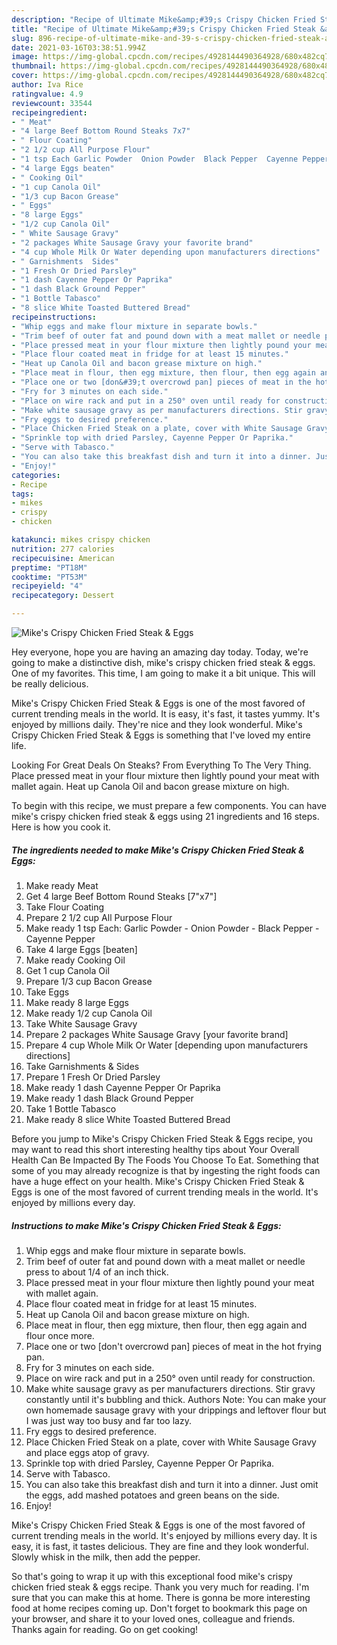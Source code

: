 ```yaml
---
description: "Recipe of Ultimate Mike&amp;#39;s Crispy Chicken Fried Steak &amp;amp; Eggs"
title: "Recipe of Ultimate Mike&amp;#39;s Crispy Chicken Fried Steak &amp;amp; Eggs"
slug: 896-recipe-of-ultimate-mike-and-39-s-crispy-chicken-fried-steak-and-amp-eggs
date: 2021-03-16T03:38:51.994Z
image: https://img-global.cpcdn.com/recipes/4928144490364928/680x482cq70/mikes-crispy-chicken-fried-steak-eggs-recipe-main-photo.jpg
thumbnail: https://img-global.cpcdn.com/recipes/4928144490364928/680x482cq70/mikes-crispy-chicken-fried-steak-eggs-recipe-main-photo.jpg
cover: https://img-global.cpcdn.com/recipes/4928144490364928/680x482cq70/mikes-crispy-chicken-fried-steak-eggs-recipe-main-photo.jpg
author: Iva Rice
ratingvalue: 4.9
reviewcount: 33544
recipeingredient:
- " Meat"
- "4 large Beef Bottom Round Steaks 7x7"
- " Flour Coating"
- "2 1/2 cup All Purpose Flour"
- "1 tsp Each Garlic Powder  Onion Powder  Black Pepper  Cayenne Pepper"
- "4 large Eggs beaten"
- " Cooking Oil"
- "1 cup Canola Oil"
- "1/3 cup Bacon Grease"
- " Eggs"
- "8 large Eggs"
- "1/2 cup Canola Oil"
- " White Sausage Gravy"
- "2 packages White Sausage Gravy your favorite brand"
- "4 cup Whole Milk Or Water depending upon manufacturers directions"
- " Garnishments  Sides"
- "1 Fresh Or Dried Parsley"
- "1 dash Cayenne Pepper Or Paprika"
- "1 dash Black Ground Pepper"
- "1 Bottle Tabasco"
- "8 slice White Toasted Buttered Bread"
recipeinstructions:
- "Whip eggs and make flour mixture in separate bowls."
- "Trim beef of outer fat and pound down with a meat mallet or needle press to about 1/4 of an inch thick."
- "Place pressed meat in your flour mixture then lightly pound your meat with mallet again."
- "Place flour coated meat in fridge for at least 15 minutes."
- "Heat up Canola Oil and bacon grease mixture on high."
- "Place meat in flour, then egg mixture, then flour, then egg again and flour once more."
- "Place one or two [don&#39;t overcrowd pan] pieces of meat in the hot frying pan."
- "Fry for 3 minutes on each side."
- "Place on wire rack and put in a 250° oven until ready for construction."
- "Make white sausage gravy as per manufacturers directions. Stir gravy constantly until it&#39;s bubbling and thick. Authors Note: You can make your own homemade sausage gravy with your drippings and leftover flour but I was just way too busy and far too lazy."
- "Fry eggs to desired preference."
- "Place Chicken Fried Steak on a plate, cover with White Sausage Gravy and place eggs atop of gravy."
- "Sprinkle top with dried Parsley, Cayenne Pepper Or Paprika."
- "Serve with Tabasco."
- "You can also take this breakfast dish and turn it into a dinner. Just omit the eggs, add mashed potatoes and green beans on the side."
- "Enjoy!"
categories:
- Recipe
tags:
- mikes
- crispy
- chicken

katakunci: mikes crispy chicken 
nutrition: 277 calories
recipecuisine: American
preptime: "PT18M"
cooktime: "PT53M"
recipeyield: "4"
recipecategory: Dessert

---
```



![Mike&#39;s Crispy Chicken Fried Steak &amp; Eggs](https://img-global.cpcdn.com/recipes/4928144490364928/680x482cq70/mikes-crispy-chicken-fried-steak-eggs-recipe-main-photo.jpg)

Hey everyone, hope you are having an amazing day today. Today, we're going to make a distinctive dish, mike&#39;s crispy chicken fried steak &amp; eggs. One of my favorites. This time, I am going to make it a bit unique. This will be really delicious.

Mike&#39;s Crispy Chicken Fried Steak &amp; Eggs is one of the most favored of current trending meals in the world. It is easy, it's fast, it tastes yummy. It's enjoyed by millions daily. They're nice and they look wonderful. Mike&#39;s Crispy Chicken Fried Steak &amp; Eggs is something that I've loved my entire life.

Looking For Great Deals On Steaks? From Everything To The Very Thing. Place pressed meat in your flour mixture then lightly pound your meat with mallet again. Heat up Canola Oil and bacon grease mixture on high.


To begin with this recipe, we must prepare a few components. You can have mike&#39;s crispy chicken fried steak &amp; eggs using 21 ingredients and 16 steps. Here is how you cook it.

<!--inarticleads1-->

##### The ingredients needed to make Mike&#39;s Crispy Chicken Fried Steak &amp; Eggs:

1. Make ready  Meat
1. Get 4 large Beef Bottom Round Steaks [7&#34;x7&#34;]
1. Take  Flour Coating
1. Prepare 2 1/2 cup All Purpose Flour
1. Make ready 1 tsp Each: Garlic Powder - Onion Powder - Black Pepper - Cayenne Pepper
1. Take 4 large Eggs [beaten]
1. Make ready  Cooking Oil
1. Get 1 cup Canola Oil
1. Prepare 1/3 cup Bacon Grease
1. Take  Eggs
1. Make ready 8 large Eggs
1. Make ready 1/2 cup Canola Oil
1. Take  White Sausage Gravy
1. Prepare 2 packages White Sausage Gravy [your favorite brand]
1. Prepare 4 cup Whole Milk Or Water [depending upon manufacturers directions]
1. Take  Garnishments &amp; Sides
1. Prepare 1 Fresh Or Dried Parsley
1. Make ready 1 dash Cayenne Pepper Or Paprika
1. Make ready 1 dash Black Ground Pepper
1. Take 1 Bottle Tabasco
1. Make ready 8 slice White Toasted Buttered Bread


Before you jump to Mike&#39;s Crispy Chicken Fried Steak &amp; Eggs recipe, you may want to read this short interesting healthy tips about Your Overall Health Can Be Impacted By The Foods You Choose To Eat. Something that some of you may already recognize is that by ingesting the right foods can have a huge effect on your health. Mike&#39;s Crispy Chicken Fried Steak &amp; Eggs is one of the most favored of current trending meals in the world. It&#39;s enjoyed by millions every day. 

<!--inarticleads2-->

##### Instructions to make Mike&#39;s Crispy Chicken Fried Steak &amp; Eggs:

1. Whip eggs and make flour mixture in separate bowls.
1. Trim beef of outer fat and pound down with a meat mallet or needle press to about 1/4 of an inch thick.
1. Place pressed meat in your flour mixture then lightly pound your meat with mallet again.
1. Place flour coated meat in fridge for at least 15 minutes.
1. Heat up Canola Oil and bacon grease mixture on high.
1. Place meat in flour, then egg mixture, then flour, then egg again and flour once more.
1. Place one or two [don&#39;t overcrowd pan] pieces of meat in the hot frying pan.
1. Fry for 3 minutes on each side.
1. Place on wire rack and put in a 250° oven until ready for construction.
1. Make white sausage gravy as per manufacturers directions. Stir gravy constantly until it&#39;s bubbling and thick. Authors Note: You can make your own homemade sausage gravy with your drippings and leftover flour but I was just way too busy and far too lazy.
1. Fry eggs to desired preference.
1. Place Chicken Fried Steak on a plate, cover with White Sausage Gravy and place eggs atop of gravy.
1. Sprinkle top with dried Parsley, Cayenne Pepper Or Paprika.
1. Serve with Tabasco.
1. You can also take this breakfast dish and turn it into a dinner. Just omit the eggs, add mashed potatoes and green beans on the side.
1. Enjoy!


Mike&#39;s Crispy Chicken Fried Steak &amp; Eggs is one of the most favored of current trending meals in the world. It&#39;s enjoyed by millions every day. It is easy, it is fast, it tastes delicious. They are fine and they look wonderful. Slowly whisk in the milk, then add the pepper. 

So that's going to wrap it up with this exceptional food mike&#39;s crispy chicken fried steak &amp; eggs recipe. Thank you very much for reading. I'm sure that you can make this at home. There is gonna be more interesting food at home recipes coming up. Don't forget to bookmark this page on your browser, and share it to your loved ones, colleague and friends. Thanks again for reading. Go on get cooking!
